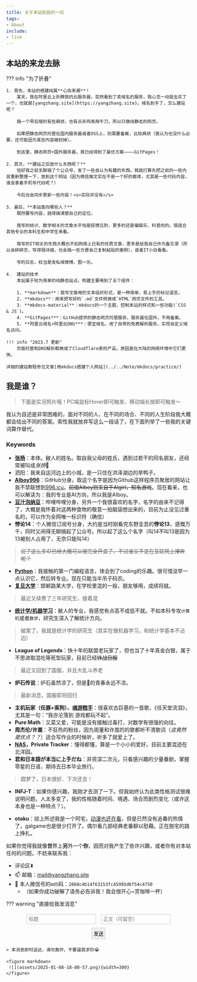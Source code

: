 ```yaml
---
title: 关于本站和我的一切
tags: 
- About
include:
- live
---
```


<script src="https://challenges.cloudflare.com/turnstile/v0/api.js?onload=onloadTurnstileCallback" defer></script>


## 本站的来龙去脉

??? info "为了折叠"

    1. 首先，本站的搭建纯属**心血来潮**！  
        某天，我在阿里云上折腾我的云服务器，突然看到了卖域名的服务，我心念一动就去买了一个，也就是[yangzhang.site](https://yangzhang.site)。域名到手了，怎么建站呢？

        搞一个带后端的有些麻烦，也有点杀鸡焉用牛刀，所以只做纯静态的网页。

        如果把静态网页托管在国内服务器或者OSS上，则需要备案，比较麻烦（我认为也没什么必要，还可能因为某些内容被封掉）。

        到这里，静态网页+国外服务器，我已经得到了最优方案————GitPages！

    2. 其次，**建站之后放什么东西呢？**   
        恰好我之前无聊搞了个公众号，发了一些自认为有趣的东西。我就打算先把之前的一些内容重新整理一下，放到这个网站（因为微信推文实在不是一个好的载体，尤其是一些代码内容，谁会拿着手机写代码呢？）

        今后也会同步更新一些内容！<s>实际并没有</s>

    3. 最后，**本站面向哪些人？**  
        既然要写内容，就得搞清楚自己的定位。

        我写的统计、数学相关的文章水平怕是捉襟见肘，更多的还是偏娱乐、科普向的。很适合其他专业的本科生和中学生来看。 

        我写的IT相关的东西大概也不如网络上已有的优质文章，更多是给我自己作为备忘录（所以会碎碎念，写得很详细，也会搞一些方便自己复制粘贴的案例），或者IT小白看看。

        写的日志，权当是发私域微博，图一乐。

    4.  建站的技术  
        本站属于较为简单的纯静态站点。构建主要用到了五个组件：

        1. **markdown**：我写文章用的文本组织形式，是一种简单、易上手的标记语言。
        2. **mkdocs**：用来把写好的`.md`文件转换成`HTML`网页文件的工具。
        3. **mkdocs-material**：mkdocs的一个主题，控制本站的样式和一些功能(`CSS & JS`)。
        4. **GitPages***：GitHub提供的静态网页托管服务，服务器在国外，不用备案。
        5. **阿里云域名+阿里云DNS***：便宜域名，用了自带的免费解析服务，实现自定义域名访问。

    !!! info "2023.7 更新"
        页面托管和DNS解析都换成了Cloudflare家的产品，原因是在大陆的网络环境中它们更快。

    详细的建站教程参见文章[用mkdocs搭建个人网站](../../Note/mkdocs/practice/)

## 我是谁？

> 下面是实况照片哦！PC端鼠标Hover即可触发、移动端长按即可触发～

<div style="width: 40%; margin: auto;">
<live-photo-element src="../assets/me.png" caption="绿帽子、黑皮肤、干嘴唇、满脸痘、爱喝甜水、总推眼镜">
</live-photo-element>
</div>

我认为自述是非常困难的，面对不同的人、在不同的场合、不同的人生阶段我大概都会给出不同的答案。索性我就放弃写这么一段话了，在下面列举了一些我的关键词算作替代。

### Keywords
- [**张杨**](../../Blog/2023/name/)：本体。敝人的姓名。取自我父母的姓氏，遇到过若干的同名朋友，还经常被叫成*张扬*🤣
- 泗阳：我来自运河边上的小城，是一只住在洪泽湖边的旱鸭子。
- [**AIboy996**](https://github.com/AIboy996)：GitHub分身。取这个名字是因为Github这样程序员聚居的网站让我不禁联想到[996.icu](https://996.icu)。<s>前缀AIboy则来自于AIgirl，知名游戏</s>。现在看来，也可以解读为：我的专业是AI方向，所以我是AIboy。
- [**豆汁泡纳豆**](https://space.bilibili.com/85735334)：哔哩哔哩分身，另外一个我很喜欢的名字，名字的由来不记得了，大概是我怀着对这两种食物的敬意一拍脑袋想出来的，目前为止没见过重名的，可以作为全网唯一标识符（确信）
- **悖论14**：个人微信订阅号分身，大约是当时刚看完东野圭吾的**悖论13**，感慨万千，同时又闲得无聊搞起了公众号。所以起了这么个名字（叫14不叫13是因为13被别人占用了，无奈只能叫14）

> <s>说了这么多ID已经大概可以被完全开盒了，不过谁又不是在互联网上裸奔呢？</s>

- [**Python**](../../Python/)：我接触的第一门编程语言，体会到了coding的乐趣。很可惜没早一点认识它，然后转专业。现在只能当半吊子码农。
- [**复旦大学**](../../Note/Fudan/)：邯郸路某大学，在学校里混的一般，朋友够用，成绩将就。
> 最近又续费了三年研究生，接着混

- [**统计学/机器学习**](../../Statistics/)：敝人的专业，我感觉有点高不成低不就。不如本科专攻`计算机`或者`数学`，研究生深入了解统计方向。
> 破案了，我就是统计学的研究生（其实在做机器学习，和统计学基本不沾边）

- **League of Legends**：快十年的联盟老玩家了，但也当了十年真金白银，属于不思进取混吃等死型玩家，目前已经<s>转战日服</s>
> 最近又回到了国服，并且大乱斗养老

- **炉石传说**：炉石虽然凉了，但是👴的青春永远不凉。
> 最新消息，国服即将回归

- **主机玩家（任豚+索狗）、[魂游糕手](../../Note/Gaming/bloodborne/)**：很喜欢古巨基的一首歌，《任天堂流泪》，尤其是一句：“我亦沦落到 游戏都玩不起”。
- **Pure Math**：又菜又爱，可能是没有接触过毒打，对数学有很强的向往。
- **周杰伦/许嵩**：不狂热的粉丝，因为周董和许嵩的的歌都听不清歌词（*这竟然是优点？？*）适合写作业的时候听，听多了就爱上了。
- **[NAS](../../Note/NAS/)，Private Tracker**：懂得都懂，算是一个小小的爱好。目前主要混迹在北洋园。
- **君和日本語が本当に上手だね**：非资深二次元，只看感兴趣的少量番剧，掌握零星的日语，期待去日本毕业旅行。
> 圆梦了，日本很好、下次还去！

- **INFJ-T**：如果你感兴趣，我刚才去测了一下。但我始终认为此类性格测试很难说明问题，人太多变了，我的性格随着时间、境遇、场合而剧烈变化（或许这本身也是一种特点？）。

- **otaku**：综上所述我是一个阿宅，[动漫也还在看](https://bangumi.tv/anime/list/759154/do)，但是已然没有追番的热情了，galgame也是很少打开了。偶尔看几部经典老番聊以慰藉。正在脱宅的路上挣扎。


如果你觉得我就像**世**界上**另**外一个**你**，因而对我产生了些许兴趣，或者你有对本站任何的问题。不妨来联系我：

- 评论区⬇️
- 📫 邮箱：[mail@yangzhang.site](mailto:mail@yangzhang.site)
- 💬 本人微信号的`md5`码：`2868c4b14f63153fc45995d6f54c4750`
    - （如果你成功破解了请务必告诉我！我会很开心~赏咖啡一杯）
<!-- hint：我的微信号是纯英文字母构成的 -->

??? warning "直接给我发消息"
    <div align="center">
        <form action="https://bark.yangz.site" method="get" target="_blank">
            <input type="text" name="title" placeholder="标题" style="border: 1px solid #ccc; padding: 5px; margin: 5px;">
            <input type="text" name="body" placeholder="正文（可留空）" style="border: 1px solid #ccc; padding: 5px; margin: 5px;">
            <div class="cf-turnstile" data-sitekey="0x4AAAAAAA420QdUWVuMyAvd"></div>
            <button type="submit"  style="border: 1px solid #ccc; padding: 5px; margin: 5px;">发送</button>
            </form>
    </div>

    > 本消息即时送达，请勿轰炸，不要逼我求你😭
    
    <figure markdown>
     ![](assets/2025-01-08-18-00-57.png){width=300}
    </figure>
    
